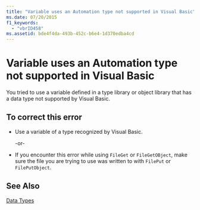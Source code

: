 ```yaml
---
title: "Variable uses an Automation type not supported in Visual Basic"
ms.date: 07/20/2015
f1_keywords: 
  - "vbrID458"
ms.assetid: bde4f4da-493b-452c-b6e4-1d370edba4cd
---
```

# Variable uses an Automation type not supported in Visual Basic
You tried to use a variable defined in a type library or object library that has a data type not supported by Visual Basic.  
  
## To correct this error  
  
-   Use a variable of a type recognized by Visual Basic.  
  
     -or-  
  
-   If you encounter this error while using `FileGet` or `FileGetOBject`, make sure the file you are trying to use was written to with `FilePut` or `FilePutObject`.  
  
## See Also  
 [Data Types](../../../visual-basic/language-reference/data-types/data-type-summary.md)
